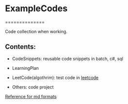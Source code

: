 # ExampleCodes
==============

Code collection when working.

## Contents:

* CodeSnippets: reusable code snippets in batch, c#, sql

* LearningPlan

* LeetCode(algothrim): test code in [leetcode](https://leetcode.com/) 

* Others: code project

[Reference for md formats](https://guides.github.com/features/mastering-markdown/)